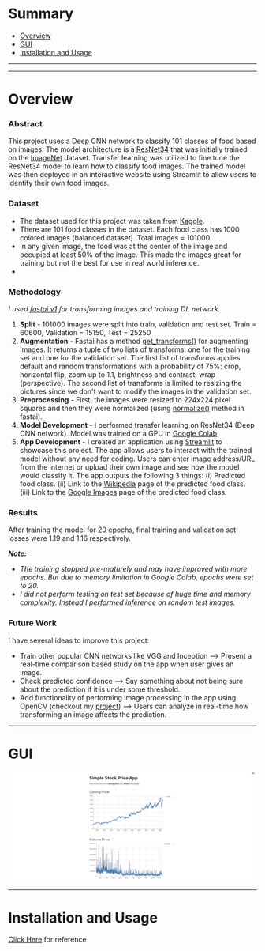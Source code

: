 # Summary

  - [Overview](#overview)
  - [GUI](#gui)
  - [Installation and Usage](#installation-and-usage)

---
---
# Overview

### Abstract
This project uses a Deep CNN network to classify 101 classes of food based on images. The model architecture is a [ResNet34](https://en.wikipedia.org/wiki/Residual_neural_network) that was initially trained on the [ImageNet](https://en.wikipedia.org/wiki/ImageNet) dataset. Transfer learning was utilized to fine tune the ResNet34 model to learn how to classify food images. The trained model was then deployed in an interactive website using Streamlit to allow users to identify their own food images.

### Dataset
* The dataset used for this project was taken from [Kaggle](https://www.kaggle.com/kmader/food41?select=images).
* There are 101 food classes in the dataset. Each food class has 1000 colored images (balanced dataset). Total images = 101000.
* In any given image, the food was at the center of the image and occupied at least 50% of the image. This made the images great for training but not the best for use in real world inference.
* 
### Methodology

*I used [fastai v1](https://github.com/fastai/fastai) for transforming images and training DL network.*

1. **Split** - 101000 images were split into train, validation and test set. Train = 60600, Validation = 15150, Test = 25250
2. **Augmentation** - Fastai has a method [get_transforms()](https://fastai1.fast.ai/vision.transform.html#get_transforms) for augmenting images. It returns a tuple of two lists of transforms: one for the training set and one for the validation set. The first list of transforms applies default and random transformations with a probability of 75%: crop, horizontal flip, zoom up to 1.1, brightness and contrast, wrap (perspective). The second list of transforms is limited to resizing the pictures since we don't want to modify the images in the validation set.
3. **Preprocessing** - First, the images were resized to 224x224 pixel squares and then they were normalized (using [normalize()](https://fastai1.fast.ai/vision.data.html#ImageDataBunch.normalize) method in fastai).
4. **Model Development** - I performed transfer learning on ResNet34 (Deep CNN network). Model was trained on a GPU in [Google Colab](https://colab.research.google.com
)
5. **App Development** - I created an application using [Streamlit](https://streamlit.io/) to showcase this project. The app allows users to interact with the trained model without any need for coding. Users can enter image address/URL from the internet or upload their own image and see how the model would classify it. The app outputs the following 3 things: (i) Predicted food class. (ii) Link to the [Wikipedia](https://www.wikipedia.org/) page of the predicted food class. (iii) Link to the [Google Images](https://www.google.com/imghp?hl=EN) page of the predicted food class.

### Results
After training the model for 20 epochs, final training and validation set losses were 1.19 and 1.16 respectively.

***Note:***
* *The training stopped pre-maturely and may have improved with more epochs. But due to memory limitation in Google Colab, epochs were set to 20.*
* *I did not perform testing on test set because of huge time and memory complexity. Instead I performed inference on random test images.*

### Future Work
I have several ideas to improve this project:
* Train other popular CNN networks like VGG and Inception --> Present a real-time comparison based study on the app when user gives an image.
* Check predicted confidence --> Say something about not being sure about the prediction if it is under some threshold.
* Add functionality of performing image processing in the app using OpenCV (checkout my [project](https://github.com/AparGarg99/Tutorials/tree/master/streamlit_frontend_tutorial/app7_opencv_tutorial)) --> Users can analyze in real-time how transforming an image affects the prediction.
---
# GUI
![](https://github.com/AparGarg99/Tutorials/blob/master/streamlit_frontend_tutorial/images/app1.PNG)

---
# Installation and Usage
[Click Here](https://github.com/AparGarg99/Tutorials/blob/master/streamlit_frontend_tutorial/README.md#installation-and-usage) for reference
